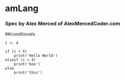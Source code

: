 # amLang
### Spec by Alex Merced of AlexMercedCoder.com


##conditionals

```
i <: 4

if (i < 5)
    print('Hello World')
elseif (i < 4)
    print('boo')
else
    print('this')


```

